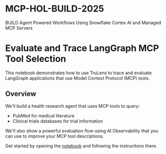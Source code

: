 # MCP-HOL-BUILD-2025
BUILD Agent Powered Workflows Using Snowflake Cortex AI and Managed MCP Servers

# Evaluate and Trace LangGraph MCP Tool Selection

This notebook demonstrates how to use TruLens to trace and evaluate LangGraph applications that use Model Context Protocol (MCP) tools.

## Overview

We'll build a health research agent that uses MCP tools to query:
- PubMed for medical literature
- Clinical trials databases for trial information

We'll also show a powerful evaluation flow using AI Observability that you can use to improve your MCP tool descriptions.

Get started by opening the [notebook](./build-and-evaluate-langgraph-agents-with-mcp-tools.ipynb) and following the instrucitons there.
